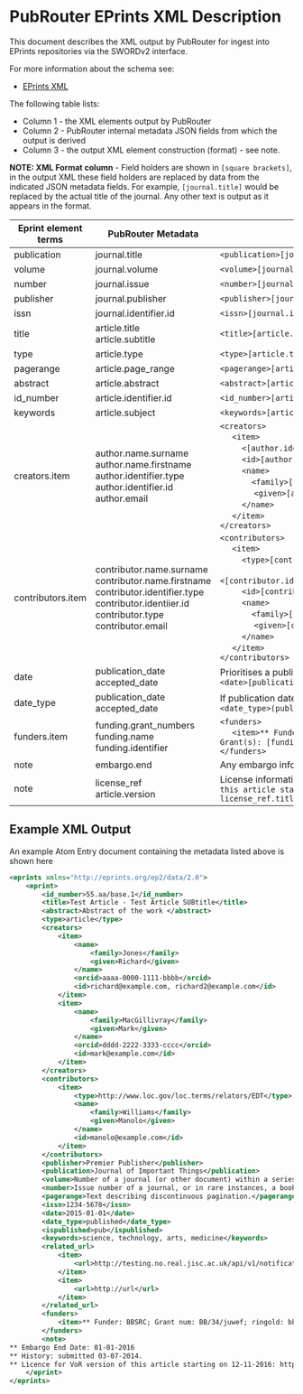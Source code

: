 # PubRouter EPrints XML Description

This document describes the XML output by PubRouter for ingest into EPrints repositories via the SWORDv2 interface.

For more information about the schema see: 
* [EPrints XML](http://wiki.eprints.org/w/XML_Export_Format)

The following table lists:
* Column 1 - the XML elements output by PubRouter 
* Column 2 - PubRouter internal metadata JSON fields from which the output is derived
* Column 3 - the output XML element construction (format) - see note. 

**NOTE: XML Format column** - Field holders are shown in `[square brackets]`, in the output XML these field holders are replaced by data from the indicated JSON metadata fields.  For example, `[journal.title]` would be replaced by the actual title of the journal.  Any other text is output as it appears in the format.

| Eprint element terms | PubRouter Metadata | XML Format |
|-----------------------------|---------------------------------------------|-------------------------------------------------------------------------------------------------------------------------------------------------------|
| publication |  journal.title | `<publication>[journal.title]</publication>` |
| volume | journal.volume | `<volume>[journal.volume]</volume>` |
| number | journal.issue | `<number>[journal.issue]</volume>` |
| publisher | journal.publisher | `<publisher>[journal.publisher]</publisher>` |
| issn | journal.identifier.id | `<issn>[journal.identifier.id]</issn>` |
| title | article.title <br> article.subtitle | `<title>[article.title] - [article.subtitle 1] - [article.subtitle 2] -...</title>` |
| type | article.type | `<type>[article.type]</type>` |
| pagerange | article.page_range | `<pagerange>[article.page_range]</pagerange>` |
| abstract | article.abstract | `<abstract>[article.abstract]</abstract>` |
| id_number | article.identifier.id | `<id_number>[article.identifier.id]</id_number>` |
| keywords | article.subject | `<keywords>[article.subject 1], [article.subject 2], ...</keywords>` |
| creators.item | author.name.surname <br> author.name.firstname <br> author.identifier.type <br> author.identifier.id <br> author.email | `<creators>` <br> &nbsp;&nbsp;&nbsp;&nbsp; `<item>` <br> &nbsp;&nbsp;&nbsp;&nbsp;&nbsp;&nbsp;&nbsp;&nbsp; `<[author.identifier.type]> author.identifier.id </[author.identifier.type]>` <br> &nbsp;&nbsp;&nbsp;&nbsp;&nbsp;&nbsp;&nbsp;&nbsp; `<id>[author.email]</id>` <br> &nbsp;&nbsp;&nbsp;&nbsp;&nbsp;&nbsp;&nbsp;&nbsp; `<name>` <br> &nbsp;&nbsp;&nbsp;&nbsp;&nbsp;&nbsp;&nbsp;&nbsp;&nbsp;&nbsp;&nbsp;&nbsp;  `<family>[author.name.surname]</family>` <br> &nbsp;&nbsp;&nbsp;&nbsp;&nbsp;&nbsp; &nbsp;&nbsp;&nbsp;&nbsp;&nbsp;&nbsp; `<given>[author.name.firstname]</given>` <br> &nbsp;&nbsp;&nbsp;&nbsp;&nbsp;&nbsp;&nbsp;&nbsp; `</name>` <br> &nbsp;&nbsp;&nbsp;&nbsp; `</item>` <br> `</creators>` |
| contributors.item | contributor.name.surname <br> contributor.name.firstname <br> contributor.identifier.type <br> contributor.identiier.id <br> contributor.type <br> contributor.email |  `<contributors>` <br> &nbsp;&nbsp;&nbsp;&nbsp; `<item>` <br> &nbsp;&nbsp;&nbsp;&nbsp;&nbsp;&nbsp;&nbsp;&nbsp; `<type>[contributor.type]</type>` <br> &nbsp;&nbsp;&nbsp;&nbsp;&nbsp;&nbsp;&nbsp;&nbsp; `<[contributor.identifier.type]>contributor.identifier.id</[contributor.identifier.type]>` <br> &nbsp;&nbsp;&nbsp;&nbsp;&nbsp;&nbsp;&nbsp;&nbsp; `<id>[contributor.email]</id>` <br> &nbsp;&nbsp;&nbsp;&nbsp;&nbsp;&nbsp;&nbsp;&nbsp; `<name>` <br> &nbsp;&nbsp;&nbsp;&nbsp;&nbsp;&nbsp;&nbsp;&nbsp;&nbsp;&nbsp;&nbsp;&nbsp;  `<family>[contributor.name.surname]</family>` <br> &nbsp;&nbsp;&nbsp;&nbsp;&nbsp;&nbsp; &nbsp;&nbsp;&nbsp;&nbsp;&nbsp;&nbsp; `<given>[contributor.name.firstname]</given>` <br> &nbsp;&nbsp;&nbsp;&nbsp;&nbsp;&nbsp;&nbsp;&nbsp; `</name>` <br> &nbsp;&nbsp;&nbsp;&nbsp; `</item>` <br> `</contributors>` |
| date | publication_date <br> accepted_date | Prioritises a publication_date <br> `<date>[publication_date OR accepted_date]</date>` |
| date_type | publication_date <br> accepted_date | If publication date then published, if accepted date then Accepted <br> `<date_type>(published OR Accepted)</date_type>` |
| funders.item | funding.grant_numbers <br> funding.name <br> funding.identifier | `<funders>` <br> &nbsp;&nbsp;&nbsp;&nbsp; `<item>** Funder: [funding.name]; [funding.identifier.type]: [funding.identifier.id]; Grant(s): [funding.grant_numbers]</item>` <br> `</funders>` |
| note |  embargo.end | Any embargo information will be written in `<note>` as `** Embargo End Date: [embargo.start]` |
| note | license_ref <br> article.version | License information will be written in `<note>` as `** License for [article.version] version of this article starting on [license_ref.start]: [license_ref.url OR license_ref.type OR license_ref.title]` |

## Example XML Output

An example Atom Entry document containing the metadata listed above is shown here
```xml
<eprints xmlns="http://eprints.org/ep2/data/2.0">
	<eprint>
		<id_number>55.aa/base.1</id_number>
		<title>Test Article - Test Article SUBtitle</title>
		<abstract>Abstract of the work </abstract>
		<type>article</type>
		<creators>
			<item>
				<name>
					<family>Jones</family>
					<given>Richard</given>
				</name>
				<orcid>aaaa-0000-1111-bbbb</orcid>
				<id>richard@example.com, richard2@example.com</id>
			</item>
			<item>
				<name>
					<family>MacGillivray</family>
					<given>Mark</given>
				</name>
				<orcid>dddd-2222-3333-cccc</orcid>
				<id>mark@example.com</id>
			</item>
		</creators>
		<contributors>
			<item>
				<type>http://www.loc.gov/loc.terms/relators/EDT</type>
				<name>
					<family>Williams</family>
					<given>Manolo</given>
				</name>
				<id>manolo@example.com</id>
			</item>
		</contributors>
		<publisher>Premier Publisher</publisher>
		<publication>Journal of Important Things</publication>
		<volume>Number of a journal (or other document) within a series</volume>
		<number>Issue number of a journal, or in rare instances, a book</number>
		<pagerange>Text describing discontinuous pagination.</pagerange>
		<issn>1234-5678</issn>
		<date>2015-01-01</date>
		<date_type>published</date_type>
		<ispublished>pub</ispublished>
		<keywords>science, technology, arts, medicine</keywords>
		<related_url>
			<item>
				<url>http://testing.no.real.jisc.ac.uk/api/v1/notification/1234567890/content/2</url>
			</item>
			<item>
				<url>http://url</url>
			</item>
		</related_url>
		<funders>
			<item>** Funder: BBSRC; Grant num: BB/34/juwef; ringold: bbsrcid</item>
		</funders>
		<note>
** Embargo End Date: 01-01-2016
** History: submitted 03-07-2014.
** Licence for VoR version of this article starting on 12-11-2016: http://url</note>
	</eprint>
</eprints>
```
